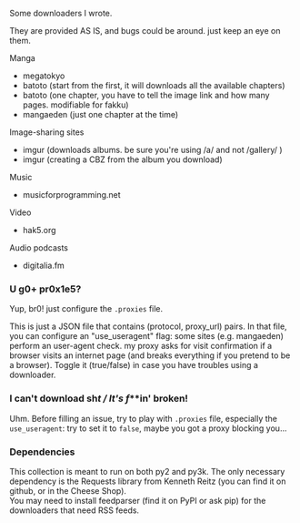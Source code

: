 Some downloaders I wrote.

They are provided AS IS, and bugs could be around. just keep an eye on them.

Manga
* megatokyo
* batoto (start from the first, it will downloads all the available chapters)
* batoto (one chapter, you have to tell the image link and how many pages. modifiable for fakku)
* mangaeden (just one chapter at the time)

Image-sharing sites
* imgur (downloads albums. be sure you're using /a/ and not /gallery/ )
* imgur (creating a CBZ from the album you download)

Music
* musicforprogramming.net

Video
* hak5.org

Audio podcasts
* digitalia.fm

### U g0+ pr0x1e5? ###
Yup, br0! just configure the `.proxies` file.

This is just a JSON file that contains (protocol, proxy_url) pairs.
In that file, you can configure an "use_useragent" flag: some sites (e.g. mangaeden) perform an user-agent check. my proxy asks for visit confirmation if a browser visits an internet page (and breaks everything if you pretend to be a browser). Toggle it (true/false) in case you have troubles using a downloader. 

### I can't download sh*t / It's f***in' broken! ###
Uhm. Before filling an issue, try to play with `.proxies` file, especially the `use_useragent`: try to set it to `false`, maybe you got a proxy blocking you... 

### Dependencies ###
This collection is meant to run on both py2 and py3k.
The only necessary dependency is the Requests library from Kenneth Reitz (you can find it on github, or in the Cheese Shop).  
You may need to install feedparser (find it on PyPI or ask pip) for the downloaders that need RSS feeds.
